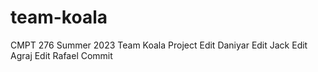 # team-koala
CMPT 276 Summer 2023 Team Koala Project
Edit Daniyar
Edit Jack
Edit Agraj
Edit Rafael
Commit
